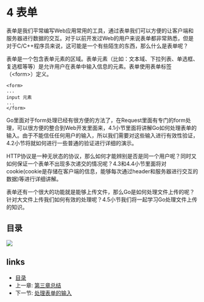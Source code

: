 # 4 表单

表单是我们平常编写Web应用常用的工具，通过表单我们可以方便的让客户端和服务器进行数据的交互。对于以前开发过Web的用户来说表单都非常熟悉，但是对于C/C++程序员来说，这可能是一个有些陌生的东西，那么什么是表单呢？

表单是一个包含表单元素的区域。表单元素（比如：文本域、下拉列表、单选框、复选框等等）是允许用户在表单中输入信息的元素。表单使用表单标签（\<form>）定义。

```
<form>
...
input 元素
...
</form>
```

Go里面对于form处理已经有很方便的方法了，在Request里面有专门的form处理，可以很方便的整合到Web开发里面来，4.1小节里面将讲解Go如何处理表单的输入。由于不能信任任何用户的输入，所以我们需要对这些输入进行有效性验证，4.2小节将就如何进行一些普通的验证进行详细的演示。

HTTP协议是一种无状态的协议，那么如何才能辨别是否是同一个用户呢？同时又如何保证一个表单不出现多次递交的情况呢？4.3和4.4小节里面将对cookie(cookie是存储在客户端的信息，能够每次通过header和服务器进行交互的数据)等进行详细讲解。

表单还有一个很大的功能就是能够上传文件，那么Go是如何处理文件上传的呢？针对大文件上传我们如何有效的处理呢？4.5小节我们将一起学习Go处理文件上传的知识。

## 目录

![](images/navi4.png)

## links

* [目录](preface.md)
* 上一章: [第三章总结](03.5.md)
* 下一节: [处理表单的输入](04.1.md)
